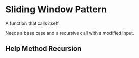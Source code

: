 # Sliding Window Pattern

A function that calls itself

Needs a base case and a recursive call with a modified input.

## Help Method Recursion
